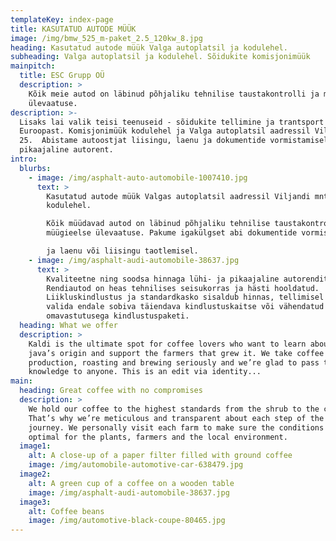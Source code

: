 ```yaml
---
templateKey: index-page
title: KASUTATUD AUTODE MÜÜK
image: /img/bmw_525_m-paket_2.5_120kw_8.jpg
heading: Kasutatud autode müük Valga autoplatsil ja kodulehel.
subheading: Valga autoplatsil ja kodulehel. Sõidukite komisjonimüük
mainpitch:
  title: ESC Grupp OÜ
  description: >
    Kõik meie autod on läbinud põhjaliku tehnilise taustakontrolli ja müügieelse
    ülevaatuse.
description: >-
  Lisaks lai valik teisi teenuseid - sõidukite tellimine ja trantsport
  Euroopast. Komisjonimüük kodulehel ja Valga autoplatsil aadressil Viljandi mnt
  25.  Abistame autoostjat liisingu, laenu ja dokumentide vormistamisel. Lühi ja
  pikaajaline autorent.
intro:
  blurbs:
    - image: /img/asphalt-auto-automobile-1007410.jpg
      text: >
        Kasutatud autode müük Valgas autoplatsil aadressil Viljandi mnt 25 ja
        kodulehel. 

        Kõik müüdavad autod on läbinud põhjaliku tehnilise taustakontrolli ja
        müügieelse ülevaatuse. Pakume igakülgset abi dokumentide vormistamisel

        ja laenu või liisingu taotlemisel.
    - image: /img/asphalt-audi-automobile-38637.jpg
      text: >
        Kvaliteetne ning soodsa hinnaga lühi- ja pikaajaline autorenditeenus.
        Rendiautod on heas tehnilises seisukorras ja hästi hooldatud.
        Liikluskindlustus ja standardkasko sisaldub hinnas, tellimisel saate
        valida endale sobiva täiendava kindlustuskaitse või vähendatud
        omavastutusega kindlustuspaketi.
  heading: What we offer
  description: >
    Kaldi is the ultimate spot for coffee lovers who want to learn about their
    java’s origin and support the farmers that grew it. We take coffee
    production, roasting and brewing seriously and we’re glad to pass that
    knowledge to anyone. This is an edit via identity...
main:
  heading: Great coffee with no compromises
  description: >
    We hold our coffee to the highest standards from the shrub to the cup.
    That’s why we’re meticulous and transparent about each step of the coffee’s
    journey. We personally visit each farm to make sure the conditions are
    optimal for the plants, farmers and the local environment.
  image1:
    alt: A close-up of a paper filter filled with ground coffee
    image: /img/automobile-automotive-car-638479.jpg
  image2:
    alt: A green cup of a coffee on a wooden table
    image: /img/asphalt-audi-automobile-38637.jpg
  image3:
    alt: Coffee beans
    image: /img/automotive-black-coupe-80465.jpg
---
```


